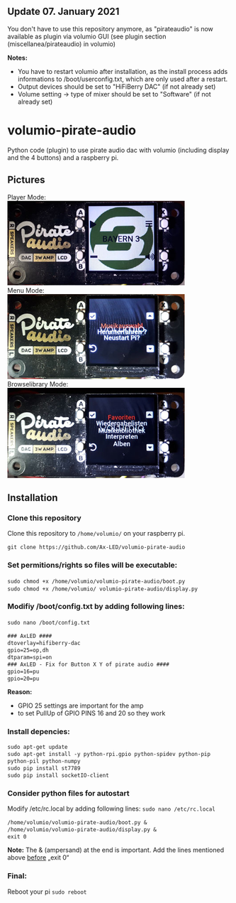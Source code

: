 ## Update 07. January 2021
You don't have to use this repository anymore, as "pirateaudio" is now available as plugin via volumio GUI
(see plugin section (miscellanea/pirateaudio) in volumio)

<b>Notes:</b>
- You have to restart volumio after installation, as the install process adds informations to /boot/userconfig.txt, which are only used after a restart.
- Output devices should be set to "HiFiBerry DAC" (if not already set)
- Volume setting -> type of mixer should be set to "Software" (if not already set)

# volumio-pirate-audio
Python code (plugin) to use pirate audio dac with volumio (including display and the 4 buttons) and a raspberry pi.
## Pictures
Player Mode:<br>
![Volumio pirate audio picture 1](https://raw.githubusercontent.com/Ax-LED/volumio-pirate-audio/master/pictures/picture_player_mode.jpg)<br>
Menu Mode:<br>
![Volumio pirate audio picture 2](https://raw.githubusercontent.com/Ax-LED/volumio-pirate-audio/master/pictures/picture_menu_mode.jpg)<br>
Browselibrary Mode:<br>
![Volumio pirate audio picture 3](https://raw.githubusercontent.com/Ax-LED/volumio-pirate-audio/master/pictures/picture_browselibrary_mode.jpg)
## Installation
### Clone this repository
Clone this repository to `/home/volumio/` on your raspberry pi.
````
git clone https://github.com/Ax-LED/volumio-pirate-audio
````
### Set permitions/rights so files will be executable:
`sudo chmod +x /home/volumio/volumio-pirate-audio/boot.py`<br>
`sudo chmod +x /home/volumio/ volumio-pirate-audio/display.py`
### Modifiy /boot/config.txt by adding following lines:
`sudo nano /boot/config.txt`
````
### AxLED ####
dtoverlay=hifiberry-dac
gpio=25=op,dh
dtparam=spi=on
### AxLED - Fix for Button X Y of pirate audio ####
gpio=16=pu
gpio=20=pu
````
<b>Reason:</b>
- GPIO 25 settings are important for the amp
- to set PullUp of GPIO PINS 16 and 20 so they work
### Install depencies:
````
sudo apt-get update
sudo apt-get install -y python-rpi.gpio python-spidev python-pip python-pil python-numpy
sudo pip install st7789
sudo pip install socketIO-client
````
### Consider python files for autostart
Modify /etc/rc.local by adding following lines: `sudo nano /etc/rc.local`
````
/home/volumio/volumio-pirate-audio/boot.py &
/home/volumio/volumio-pirate-audio/display.py &
exit 0
````
<b>Note:</b> The & (ampersand) at the end is important. Add the lines mentioned above <u>before</u> „exit 0“
### Final:
Reboot your pi `sudo reboot`

